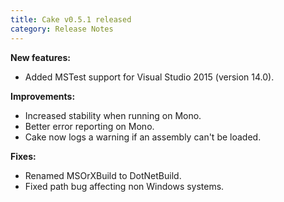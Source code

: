 ```yaml
---
title: Cake v0.5.1 released
category: Release Notes
---
```


<!--excerpt-->

**New features:**

* Added MSTest support for Visual Studio 2015 (version 14.0).

**Improvements:**

* Increased stability when running on Mono.
* Better error reporting on Mono.
* Cake now logs a warning if an assembly can't be loaded.

**Fixes:**

* Renamed MSOrXBuild to DotNetBuild.
* Fixed path bug affecting non Windows systems.
